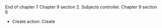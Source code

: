 End of chapter 7
Chapter 9 section 2. Subjects controller.
Chapter 9 section 6
 * Create action: Create